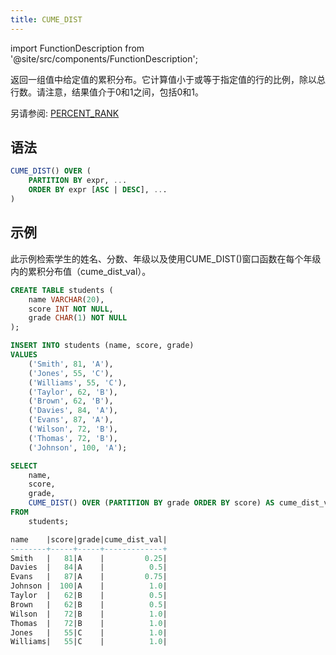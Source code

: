 ```yaml
---
title: CUME_DIST
---
```

import FunctionDescription from '@site/src/components/FunctionDescription';

<FunctionDescription description="引入: v1.2.7"/>

返回一组值中给定值的累积分布。它计算值小于或等于指定值的行的比例，除以总行数。请注意，结果值介于0和1之间，包括0和1。

另请参阅: [PERCENT_RANK](percent_rank.md)

## 语法

```sql
CUME_DIST() OVER (
	PARTITION BY expr, ...
	ORDER BY expr [ASC | DESC], ...
)
```

## 示例

此示例检索学生的姓名、分数、年级以及使用CUME_DIST()窗口函数在每个年级内的累积分布值（cume_dist_val）。

```sql
CREATE TABLE students (
    name VARCHAR(20),
    score INT NOT NULL,
    grade CHAR(1) NOT NULL
);

INSERT INTO students (name, score, grade)
VALUES
    ('Smith', 81, 'A'),
    ('Jones', 55, 'C'),
    ('Williams', 55, 'C'),
    ('Taylor', 62, 'B'),
    ('Brown', 62, 'B'),
    ('Davies', 84, 'A'),
    ('Evans', 87, 'A'),
    ('Wilson', 72, 'B'),
    ('Thomas', 72, 'B'),
    ('Johnson', 100, 'A');

SELECT
    name,
    score,
    grade,
    CUME_DIST() OVER (PARTITION BY grade ORDER BY score) AS cume_dist_val
FROM
    students;

name    |score|grade|cume_dist_val|
--------+-----+-----+-------------+
Smith   |   81|A    |         0.25|
Davies  |   84|A    |          0.5|
Evans   |   87|A    |         0.75|
Johnson |  100|A    |          1.0|
Taylor  |   62|B    |          0.5|
Brown   |   62|B    |          0.5|
Wilson  |   72|B    |          1.0|
Thomas  |   72|B    |          1.0|
Jones   |   55|C    |          1.0|
Williams|   55|C    |          1.0|
```
